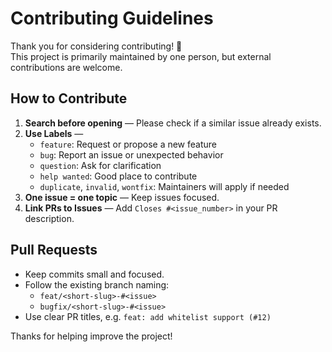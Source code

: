 # Contributing Guidelines

Thank you for considering contributing! 🎉  
This project is primarily maintained by one person, but external contributions are welcome.

## How to Contribute
1. **Search before opening** — Please check if a similar issue already exists.
2. **Use Labels** —  
   - `feature`: Request or propose a new feature  
   - `bug`: Report an issue or unexpected behavior  
   - `question`: Ask for clarification  
   - `help wanted`: Good place to contribute  
   - `duplicate`, `invalid`, `wontfix`: Maintainers will apply if needed
3. **One issue = one topic** — Keep issues focused.
4. **Link PRs to Issues** — Add `Closes #<issue_number>` in your PR description.

## Pull Requests
- Keep commits small and focused.  
- Follow the existing branch naming:  
  - `feat/<short-slug>-#<issue>`  
  - `bugfix/<short-slug>-#<issue>`  
- Use clear PR titles, e.g. `feat: add whitelist support (#12)`

Thanks for helping improve the project!
